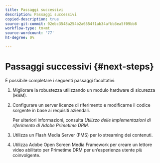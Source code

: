 ```yaml
---
title: Passaggi successivi
description: Passaggi successivi
copied-description: true
source-git-commit: 02ebc3548a254b2a6554f1ab34afbb3ea5f09bb8
workflow-type: tm+mt
source-wordcount: '77'
ht-degree: 0%

---
```


# Passaggi successivi {#next-steps}

È possibile completare i seguenti passaggi facoltativi:
1. Migliorare la robustezza utilizzando un modulo hardware di sicurezza (HSM).
1. Configurare un server licenze di riferimento e modificarne il codice sorgente in base ai requisiti aziendali.

   Per ulteriori informazioni, consulta *Utilizzo delle implementazioni di riferimento di Adobe Primetime DRM.*
1. Utilizza un Flash Media Server (FMS) per lo streaming dei contenuti.
1. Utilizza Adobe Open Screen Media Framework per creare un lettore video abilitato per Primetime DRM per un’esperienza utente più coinvolgente.
